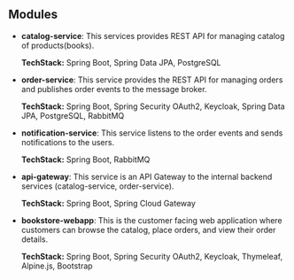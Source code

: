 ## Modules
* **catalog-service**:
  This services provides REST API for managing catalog of products(books).

  **TechStack:** Spring Boot, Spring Data JPA, PostgreSQL

* **order-service**:
  This service provides the REST API for managing orders and publishes order events to the message broker.

  **TechStack:** Spring Boot, Spring Security OAuth2, Keycloak, Spring Data JPA, PostgreSQL, RabbitMQ

* **notification-service**:
  This service listens to the order events and sends notifications to the users.

  **TechStack:** Spring Boot, RabbitMQ

* **api-gateway**:
  This service is an API Gateway to the internal backend services (catalog-service, order-service).

  **TechStack:** Spring Boot, Spring Cloud Gateway

* **bookstore-webapp**:
  This is the customer facing web application where customers can browse the catalog, place orders, and view their order details.

  **TechStack:** Spring Boot, Spring Security OAuth2, Keycloak, Thymeleaf, Alpine.js, Bootstrap
